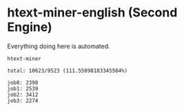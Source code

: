 # htext-miner-english (Second Engine)

Everything doing here is automated.

```
htext-miner

total: 10623/9523 (111.55098183345584%)

job0: 2398
job1: 2539
job2: 3412
job3: 2274
```